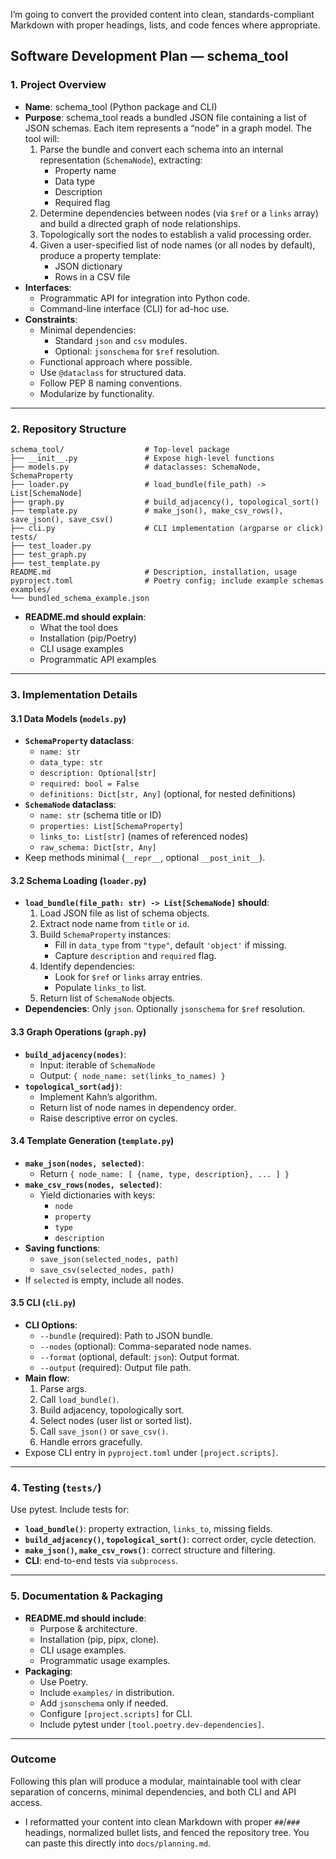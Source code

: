 I’m going to convert the provided content into clean, standards-compliant Markdown with proper headings, lists, and code fences where appropriate.

## Software Development Plan — schema_tool

### 1. Project Overview

- **Name**: schema_tool (Python package and CLI)
- **Purpose**: schema_tool reads a bundled JSON file containing a list of JSON schemas. Each item represents a “node” in a graph model. The tool will:
  1. Parse the bundle and convert each schema into an internal representation (`SchemaNode`), extracting:
     - Property name
     - Data type
     - Description
     - Required flag
  2. Determine dependencies between nodes (via `$ref` or a `links` array) and build a directed graph of node relationships.
  3. Topologically sort the nodes to establish a valid processing order.
  4. Given a user-specified list of node names (or all nodes by default), produce a property template:
     - JSON dictionary
     - Rows in a CSV file
- **Interfaces**:
  - Programmatic API for integration into Python code.
  - Command-line interface (CLI) for ad-hoc use.
- **Constraints**:
  - Minimal dependencies:
    - Standard `json` and `csv` modules.
    - Optional: `jsonschema` for `$ref` resolution.
  - Functional approach where possible.
  - Use `@dataclass` for structured data.
  - Follow PEP 8 naming conventions.
  - Modularize by functionality.

---

### 2. Repository Structure

```
schema_tool/                  # Top-level package
├── __init__.py               # Expose high-level functions
├── models.py                 # dataclasses: SchemaNode, SchemaProperty
├── loader.py                 # load_bundle(file_path) -> List[SchemaNode]
├── graph.py                  # build_adjacency(), topological_sort()
├── template.py               # make_json(), make_csv_rows(), save_json(), save_csv()
├── cli.py                    # CLI implementation (argparse or click)
tests/
├── test_loader.py
├── test_graph.py
├── test_template.py
README.md                     # Description, installation, usage
pyproject.toml                # Poetry config; include example schemas
examples/
└── bundled_schema_example.json
```

- **README.md should explain**:
  - What the tool does
  - Installation (pip/Poetry)
  - CLI usage examples
  - Programmatic API examples

---

### 3. Implementation Details

#### 3.1 Data Models (`models.py`)

- **`SchemaProperty` dataclass**:
  - `name: str`
  - `data_type: str`
  - `description: Optional[str]`
  - `required: bool = False`
  - `definitions: Dict[str, Any]` (optional, for nested definitions)
- **`SchemaNode` dataclass**:
  - `name: str` (schema title or ID)
  - `properties: List[SchemaProperty]`
  - `links_to: List[str]` (names of referenced nodes)
  - `raw_schema: Dict[str, Any]`
- Keep methods minimal (`__repr__`, optional `__post_init__`).

#### 3.2 Schema Loading (`loader.py`)

- **`load_bundle(file_path: str) -> List[SchemaNode]` should**:
  1. Load JSON file as list of schema objects.
  2. Extract node name from `title` or `id`.
  3. Build `SchemaProperty` instances:
     - Fill in `data_type` from `"type"`, default `'object'` if missing.
     - Capture `description` and `required` flag.
  4. Identify dependencies:
     - Look for `$ref` or `links` array entries.
     - Populate `links_to` list.
  5. Return list of `SchemaNode` objects.
- **Dependencies**: Only `json`. Optionally `jsonschema` for `$ref` resolution.

#### 3.3 Graph Operations (`graph.py`)

- **`build_adjacency(nodes)`**:
  - Input: iterable of `SchemaNode`
  - Output: `{ node_name: set(links_to_names) }`
- **`topological_sort(adj)`**:
  - Implement Kahn’s algorithm.
  - Return list of node names in dependency order.
  - Raise descriptive error on cycles.

#### 3.4 Template Generation (`template.py`)

- **`make_json(nodes, selected)`**:
  - Return `{ node_name: [ {name, type, description}, ... ] }`
- **`make_csv_rows(nodes, selected)`**:
  - Yield dictionaries with keys:
    - `node`
    - `property`
    - `type`
    - `description`
- **Saving functions**:
  - `save_json(selected_nodes, path)`
  - `save_csv(selected_nodes, path)`
- If `selected` is empty, include all nodes.

#### 3.5 CLI (`cli.py`)

- **CLI Options**:
  - `--bundle` (required): Path to JSON bundle.
  - `--nodes` (optional): Comma-separated node names.
  - `--format` (optional, default: `json`): Output format.
  - `--output` (required): Output file path.
- **Main flow**:
  1. Parse args.
  2. Call `load_bundle()`.
  3. Build adjacency, topologically sort.
  4. Select nodes (user list or sorted list).
  5. Call `save_json()` or `save_csv()`.
  6. Handle errors gracefully.
- Expose CLI entry in `pyproject.toml` under `[project.scripts]`.

---

### 4. Testing (`tests/`)

Use pytest. Include tests for:

- **`load_bundle()`**: property extraction, `links_to`, missing fields.
- **`build_adjacency()`, `topological_sort()`**: correct order, cycle detection.
- **`make_json()`, `make_csv_rows()`**: correct structure and filtering.
- **CLI**: end-to-end tests via `subprocess`.

---

### 5. Documentation & Packaging

- **README.md should include**:
  - Purpose & architecture.
  - Installation (pip, pipx, clone).
  - CLI usage examples.
  - Programmatic usage examples.
- **Packaging**:
  - Use Poetry.
  - Include `examples/` in distribution.
  - Add `jsonschema` only if needed.
  - Configure `[project.scripts]` for CLI.
  - Include pytest under `[tool.poetry.dev-dependencies]`.

---

### Outcome

Following this plan will produce a modular, maintainable tool with clear separation of concerns, minimal dependencies, and both CLI and API access.

- I reformatted your content into clean Markdown with proper `##`/`###` headings, normalized bullet lists, and fenced the repository tree. You can paste this directly into `docs/planning.md`.